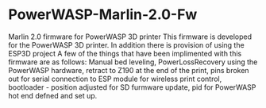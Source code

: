 # PowerWASP-Marlin-2.0-Fw
Marlin 2.0 firmware for PowerWASP 3D printer
This firmware is developed for the PowerWASP 3D printer.
In addition there is provision of using the ESP3D project 
A few of the things that have been implimented with this firmware are as follows:
Manual bed leveling, PowerLossRecovery using the PowerWASP hardware, retract to Z190 at the end of the print, 
pins broken out for serial connection to ESP module for wireless print control, bootloader - position adjusted for SD furmware update,
pid for PowerWASP hot end defned and set up.
